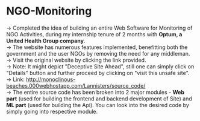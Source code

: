 # NGO-Monitoring
-> Completed the idea of building an entire Web Software for Monitoring of NGO Activities, during my internship tenure of 2 months with **Optum, a United Health Group company**.<br>
-> The website has numerous features implemented, benefitting both the government and the user NGOs by removing the need for any middleman.<br>
-> Visit the original website by clicking the link provided.<br>
-> Note: It might depict "Deceptive Site Ahead", still one can simply click on "Details" button and further proceed by clicking on "visit this unsafe site".<br> 
-> Link: http://monoclinous-beaches.000webhostapp.com/Lannisters/source_code/<br>
-> The entire source code has been broken into 2 major modules - **Web part** (used for building the frontend and backend development of Site) and **ML part** (used for building the Api). You can look into the desired code by simply going into respective module. 
